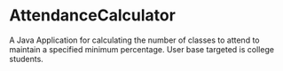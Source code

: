# AttendanceCalculator
A Java Application for calculating the number of classes to attend to maintain a specified minimum percentage. User base targeted is college students.
